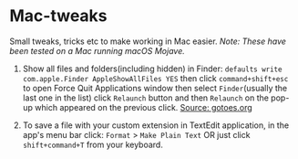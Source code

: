 # Mac-tweaks
Small tweaks, tricks etc to make working in Mac easier.
*Note: These have been tested on a Mac running macOS Mojave.*

1. Show all files and folders(including hidden) in Finder: `defaults write com.apple.Finder AppleShowAllFiles YES` then click `command+shift+esc` to open Force Quit Applications window then select `Finder`(usually the last one in the list) click `Relaunch`  button and then `Relaunch` on the pop-up which appeared on the previous click. [Source: gotoes.org](https://gotoes.org/sales/ShowHiddenFilesMacOSX/How_To_Show_Hidden_Files.php)

1. To save a file with your custom extension in TextEdit application, in the app's menu bar click: `Format` > `Make Plain Text` OR just click `shift+command+T` from your keyboard.
